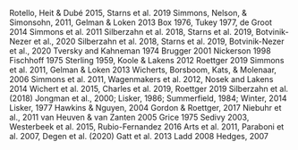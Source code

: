 Rotello, Heit & Dubé 2015, 
Starns et al. 2019
Simmons, Nelson, & Simonsohn, 2011, 
Gelman & Loken 2013
Box 1976, 
Tukey 1977, 
de Groot 2014
Simmons et al. 2011
Silberzahn et al. 2018, 
Starns et al. 2019, 
Botvinik-Nezer et al., 2020
Silberzahn et al. 2018, 
Starns et al. 2019, 
Botvinik-Nezer et al., 2020
Tversky and Kahneman 1974
Brugger 2001
Nickerson 1998
Fischhoff 1975
Sterling 1959, 
Koole & Lakens 2012
Roettger 2019
Simmons et al. 2011, 
Gelman & Loken 2013
Wicherts, Borsboom, Kats, & Molenaar, 2006
Simmons et al. 2011, 
Wagenmakers et al. 2012, 
Nosek and Lakens 2014
Wichert et al. 2015, 
Charles et al. 2019, 
Roettger 2019
Silberzahn et al. (2018)
Jongman et al., 2000; 
Lisker, 1986; 
Summerfield, 1984; 
Winter, 2014
Lisker, 1977
Hawkins & Nguyen, 2004
Gordon & Roettger, 2017
Niebuhr et al., 2011
van Heuven & van Zanten 2005
Grice 1975
Sedivy 2003, 
Westerbeek et al. 2015, 
Rubio-Fernandez 2016
Arts et al. 2011, 
Paraboni et al. 2007, 
Degen et al. (2020)
Gatt et al. 2013
Ladd 2008
Hedges, 2007

